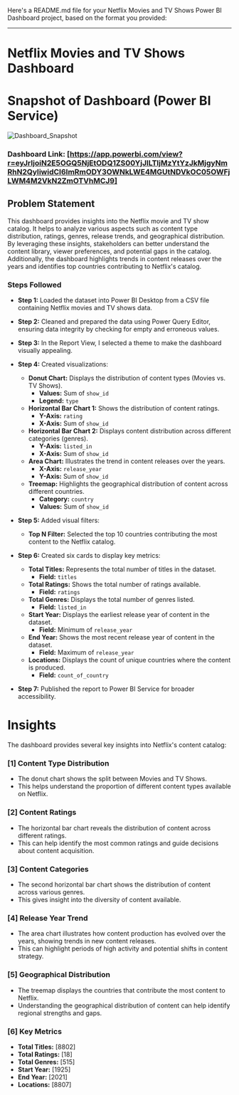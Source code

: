 Here's a README.md file for your Netflix Movies and TV Shows Power BI Dashboard project, based on the format you provided:

---

# Netflix Movies and TV Shows Dashboard

# Snapshot of Dashboard (Power BI Service)

![Dashboard_Snapshot]()

### Dashboard Link: [https://app.powerbi.com/view?r=eyJrIjoiN2E5OGQ5NjEtODQ1ZS00YjJlLTljMzYtYzJkMjgyNmRhN2QyIiwidCI6ImRmODY3OWNkLWE4MGUtNDVkOC05OWFjLWM4M2VkN2ZmOTVhMCJ9]

## Problem Statement

This dashboard provides insights into the Netflix movie and TV show catalog. It helps to analyze various aspects such as content type distribution, ratings, genres, release trends, and geographical distribution. By leveraging these insights, stakeholders can better understand the content library, viewer preferences, and potential gaps in the catalog. Additionally, the dashboard highlights trends in content releases over the years and identifies top countries contributing to Netflix's catalog.

### Steps Followed

- **Step 1:** Loaded the dataset into Power BI Desktop from a CSV file containing Netflix movies and TV shows data.

- **Step 2:** Cleaned and prepared the data using Power Query Editor, ensuring data integrity by checking for empty and erroneous values.

- **Step 3:** In the Report View, I selected a theme to make the dashboard visually appealing.

- **Step 4:** Created visualizations:
  - **Donut Chart:** Displays the distribution of content types (Movies vs. TV Shows). 
    - **Values:** Sum of `show_id`
    - **Legend:** `type`
  - **Horizontal Bar Chart 1:** Shows the distribution of content ratings.
    - **Y-Axis:** `rating`
    - **X-Axis:** Sum of `show_id`
  - **Horizontal Bar Chart 2:** Displays content distribution across different categories (genres).
    - **Y-Axis:** `listed_in`
    - **X-Axis:** Sum of `show_id`
  - **Area Chart:** Illustrates the trend in content releases over the years.
    - **X-Axis:** `release_year`
    - **Y-Axis:** Sum of `show_id`
  - **Treemap:** Highlights the geographical distribution of content across different countries.
    - **Category:** `country`
    - **Values:** Sum of `show_id`

- **Step 5:** Added visual filters:
  - **Top N Filter:** Selected the top 10 countries contributing the most content to the Netflix catalog.

- **Step 6:** Created six cards to display key metrics:
  - **Total Titles:** Represents the total number of titles in the dataset.
    - **Field:** `titles`
  - **Total Ratings:** Shows the total number of ratings available.
    - **Field:** `ratings`
  - **Total Genres:** Displays the total number of genres listed.
    - **Field:** `listed_in`
  - **Start Year:** Displays the earliest release year of content in the dataset.
    - **Field:** Minimum of `release_year`
  - **End Year:** Shows the most recent release year of content in the dataset.
    - **Field:** Maximum of `release_year`
  - **Locations:** Displays the count of unique countries where the content is produced.
    - **Field:** `count_of_country`

- **Step 7:** Published the report to Power BI Service for broader accessibility.

# Insights

The dashboard provides several key insights into Netflix's content catalog:

### [1] Content Type Distribution
   - The donut chart shows the split between Movies and TV Shows.
   - This helps understand the proportion of different content types available on Netflix.

### [2] Content Ratings
   - The horizontal bar chart reveals the distribution of content across different ratings.
   - This can help identify the most common ratings and guide decisions about content acquisition.

### [3] Content Categories
   - The second horizontal bar chart shows the distribution of content across various genres.
   - This gives insight into the diversity of content available.

### [4] Release Year Trend
   - The area chart illustrates how content production has evolved over the years, showing trends in new content releases.
   - This can highlight periods of high activity and potential shifts in content strategy.

### [5] Geographical Distribution
   - The treemap displays the countries that contribute the most content to Netflix.
   - Understanding the geographical distribution of content can help identify regional strengths and gaps.

### [6] Key Metrics
   - **Total Titles:** [8802]
   - **Total Ratings:** [18]
   - **Total Genres:** [515]
   - **Start Year:** [1925]
   - **End Year:** [2021]
   - **Locations:** [8807]

